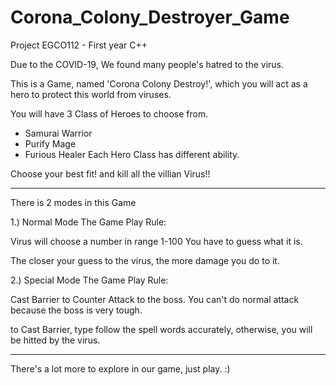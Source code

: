 # Corona_Colony_Destroyer_Game
Project EGCO112 - First year C++

Due to the COVID-19, We found many people's hatred to the virus.

This is a Game, named 'Corona Colony Destroy!', which you will act
as a hero to protect this world from viruses.

You will have 3 Class of Heroes to choose from.
- Samurai Warrior
- Purify Mage
- Furious Healer
Each Hero Class has different ability.

Choose your best fit! and kill all the villian Virus!!

--------------------
There is 2 modes in this Game

1.) Normal Mode
The Game Play Rule:

Virus will choose a number in range 1-100
You have to guess what it is.

The closer your guess to the virus, 
the more damage you do to it.

2.) Special Mode
The Game Play Rule:

Cast Barrier to Counter Attack to the boss.
You can't do normal attack because the boss is very tough.

to Cast Barrier, type follow the spell words accurately,
otherwise, you will be hitted by the virus.

---------------------
There's a lot more to explore in our game, just play. :)
